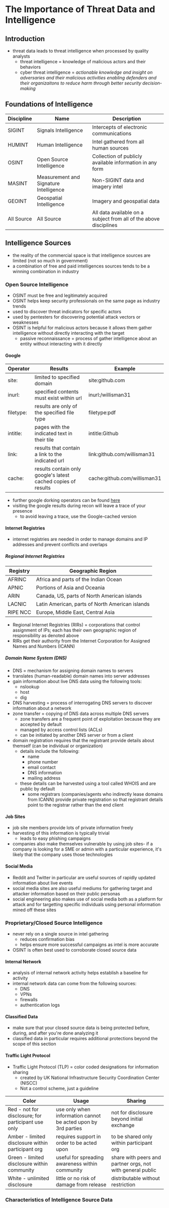 # The Importance of Threat Data and Intelligence

## Introduction

- threat data leads to threat intelligence when processed by quality analysts
  - threat intelligence = knowledge of malicious actors and their behaviors
  - cyber threat intelligence = *actionable knowledge and insight on adversaries and their malicious activities enabling defenders and their organizaitons to reduce harm through better security decision-making*

## Foundations of Intelligence 

| Discipline | Name | Description |
| ---------- | ---- | ----------- |
| SIGINT | Signals Intelligence | Intercepts of electronic communications |
| HUMINT | Human Intelligence | Intel gathered from all human sources |
| OSINT | Open Source Intelligence | Collection of publicly available information in any form |
| MASINT | Measurement and Signature Intelligence | Non-SIGINT data and imagery intel |
| GEOINT | Geospatial Intelligence | Imagery and geospatial data |
| All Source | All Source | All data available on a subject from all of the above disciplines |

## Intelligence Sources 

- the reality of the commercial space is that intelligence sources are limited (not so much in government)
- a combination of free and paid intelligences sources tends to be a winning combination in industry

### Open Source Intelligence

- OSINT must be free and legitimately acquired
- OSINT helps keep security professionals on the same page as industry trends
- used to discover threat indicators for specific actors
- used by pentesters for discovering potential attack vectors or weaknesses
- OSINT is helpful for malicious actors because it allows them gather intelligence without directly interacting with the target
  - passive reconnaissance = process of gather intelligence about an entity without interacting with it directly

#### Google

| Operator | Results | Example |
| -------- | ------- | ------- |
| site: | limited to specified domain | site:github.com |
| inurl: | specified contents must exist within url | inurl:/willisman31 |
| filetype: | results are only of the specified file type | filetype:pdf |
| intitle: | pages with the indicated text in their tile | intitle:Github |
| link: | results that contain a link to the indicated url | link:github.com/willisman31 |
| cache: | results contain only google's latest cached copies of results | cache:github.com/willisman31 |

- further google dorking operators can be found [here](https://hackr.io/blog/google-dorks-cheat-sheet)
- visiting the google results during recon will leave a trace of your presence
  - to avoid leaving a trace, use the Google-cached version

#### Internet Registries

- internet registries are needed in order to manage domains and IP addresses and prevent conflicts and overlaps

##### Regional Internet Registries

| Registry | Geographic Region |
| -------- | ----------------- |
| AFRINC | Africa and parts of the Indian Ocean |
| APNIC | Portions of Asia and Oceania |
| ARIN | Canada, US, parts of North American islands |
| LACNIC | Latin American, parts of North American islands |
| RIPE NCC | Europe, Middle East, Central Asia |

- Regional Internet Registries (RIRs) = corporations that control assignment of IPs; each has their own geographic region of responsibility as denoted above
- RIRs get their authority from the Internet Corporation for Assigned Names and Numbers (ICANN)

##### Domain Name System (DNS)

- DNS = mechanism for assigning domain names to servers
- translates (human-readable) domain names into server addresses
- gain information about live DNS data using the following tools:
  - nslookup
  - host
  - dig
- DNS harvesting = process of interrogating DNS servers to discover information about a network
- zone transfer = copying of DNS data across multiple DNS servers
  - zone transfers are a frequent point of exploitation because they are accepted by default
  - managed by access control lists (ACLs)
  - can be initiated by another DNS server or from a client
- domain registration requires that the registrant provide details about themself (can be individual or organization)
  - details include the following:
    - name
    - phone number
    - email contact
    - DNS information
    - mailing address
  - these details can be harvested using a tool called WHOIS and are public by default
    - some registrars (companies/agents who indirectly lease domains from ICANN) provide private registration so that registrant details point to the registrar rather than the end client

#### Job Sites

- job site members provide lots of private information freely
- harvesting of this information is typically trivial
  - leads to easy phishing campaigns
- companies also make themselves vulnerable by using job sites- if a company is looking for a SME or admin with a particular experience, it's likely that the company uses those technologies

#### Social Media

- Reddit and Twitter in particular are useful sources of rapidly updated information about live events
- social media sites are also useful mediums for gathering target and attacker information based on their public personas
- social engineering also makes use of social media both as a platform for attack and for targetting specific individuals using personal information mined off these sites

### Proprietary/Closed Source Intelligence

- never rely on a single source in intel gathering
  - reduces confirmation bias
  - helps ensure more successful campaigns as intel is more accurate
- OSINT is often best used to corroborate closed source data

#### Internal Network

- analysis of internal network activity helps establish a baseline for activity
- internal network data can come from the following sources:
  - DNS
  - VPNs
  - firewalls
  - authentication logs

#### Classified Data

- make sure that your closed source data is being protected before, during, and after you're done analyzing it
- classified data in particular requires additional protections beyond the scope of this section

#### Traffic Light Protocol

- Traffic Light Protocol (TLP) = color coded designations for information sharing
  - created by UK National Infrastructure Security Coordination Center (NISCC)
  - Not a control scheme, just a guideline

| Color | Usage | Sharing |
| ----- | ----- | ------- |
| Red - not for disclosure; for participant use only | use only when information cannot be acted upon by 3rd parties | not for disclosure beyond initial exchange |
| Amber - limited disclosure within participant org | requires support in order to be acted upon | to be shared only within participant org |
| Green - limited disclosure within community | useful for spreading awareness within community | share with peers and partner orgs, not with general public |
| White - unlimited disclosure | little or no risk of damage from release | distributable without restriction |

### Characteristics of Intelligence Source Data

